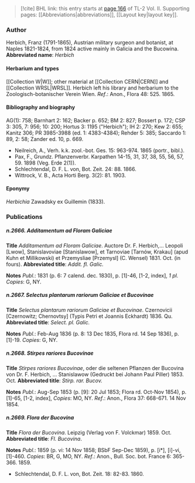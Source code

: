 > [!cite] BHL link: this entry starts at [page 166](https://www.biodiversitylibrary.org/page/33068408) of TL-2 Vol. II.
> Supporting pages: [[Abbreviations|abbreviations]], [[Layout key|layout key]].

### Author

Herbich, Franz (1791-1865), Austrian military surgeon and botanist, at Naples 1821-1824, from 1824 active mainly in Galicia and the Bucowina. 
**Abbreviated name**: *Herbich*

#### Herbarium and types

[[Collection W|W]]; other material at [[Collection CERN|CERN]] and [[Collection WRSL|WRSL]]. Herbich left his library and herbarium to the Zoologisch-botanischer Verein Wien.
*Ref*.: Anon., Flora 48: 525. 1865.

#### Bibliography and biography

AG(1): 758; Barnhart 2: 162; Backer p. 652; BM 2: 827; Bossert p. 172; CSP 3: 305, 7: 956; 10: 200; Hortus 3: 1195 ("Herbich"); IH 2: 270; Kew 2: 655; Kanitz 306; PR 3985-3988 (ed. 1: 4383-4384); Rehder 5: 385; Saccardo 1: 89, 2: 58; Zander ed. 10, p. 669.
- Neilreich, A., Verh. k.k. zool.-bot. Ges. 15: 963-974. 1865 (portr., bibl.).
- Pax, F., Grundz. Pflanzenverbr. Karpathen 14-15, 31, 37, 38, 55, 56, 57, 59. 1898 (Veg. Erde 2(1)).
- Schlechtendal, D. F. L. von, Bot. Zeit. 24: 88. 1866.
- Wittrock, V. B., Acta Horti Berg. 3(2): 81. 1903.

#### Eponymy

*Herbichia* Zawadsky ex Guillemin (1833).

### Publications

##### n.2666. Additamentum ad Floram Galiciae

**Title**
*Additamentum ad Floram Galiciae*. Auctore Dr. F. Herbich,... Leopoli \[Lwow\], Stanislavoviae \[Stanislawow\], et Tarnoviae \[Tarnów, Krakau\] (apud Kuhn et Millikowski) et Przemysliae \[Przemysl\] (C. Wensel) 1831. Oct. (in fours).
**Abbreviated title**: *Addit. fl. Galic.*

**Notes**
*Publ*.: 1831 (p. 6: 7 calend. dec. 1830), p. \[1\]-46, \[1-2, index\], *1 pl. Copies*: G, NY.

##### n.2667. Selectus plantarum rariorum Galiciae et Bucovinae

**Title**
*Selectus plantarum rariorum Galiciae et Bucovinae*. Czernovicii \[Czernowitz; Chernovtsy\] (Typis Petri et Joannis Eckhardt) 1836. Qu.
**Abbreviated title**: *Select. pl. Galic.*

**Notes**
*Publ*.: Feb-Aug 1836 (p. 8: 13 Dec 1835, Flora rd. 14 Sep 1836), p. \[1\]-19. *Copies*: G, NY.

##### n.2668. Stirpes rariores Bucovinae

**Title**
*Stirpes rariores Bucovinae*, oder die seltenen Pflanzen der Bucovina von Dr. F. Herbich, ... Stanislawow (Gedruckt bei Johann Paul Piller) 1853. Oct.
**Abbreviated title**: *Stirp. rar. Bucov.*

**Notes**
*Publ*.: Aug-Sep 1853 (p. \[9\]: 20 Jul 1853; Flora rd. Oct-Nov 1854), p. \[1\]-65, \[1-2, index\], *Copies*: MO, NY.
*Ref*.: Anon., Flora 37: 668-671. 14 Nov 1854.

##### n.2669. Flora der Bucovina

**Title**
*Flora der Bucovina*. Leipzig (Verlag von F. Volckmar) 1859. Oct.
**Abbreviated title**: *Fl. Bucovina*.

**Notes**
*Publ*.: 1859 (p. vi: 14 Nov 1858; BSbF Sep-Dec 1859), p. \[i\*\], \[i\]-vi, \[1\]-460. *Copies*: BR, G, MO, NY.
*Ref*.: Anon., Bull. Soc. bot. France 6: 365-366. 1859.
- Schlechtendal, D. F. L. von, Bot. Zeit. 18: 82-83. 1860.

